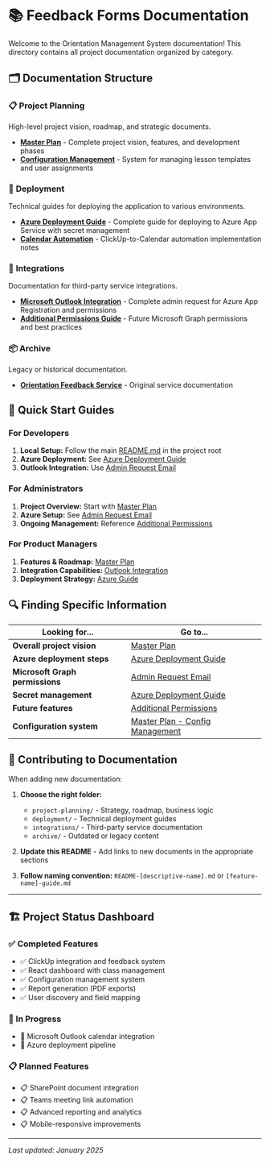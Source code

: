 # 📚 Feedback Forms Documentation

Welcome to the Orientation Management System documentation! This directory contains all project documentation organized by category.

## 🗂️ **Documentation Structure**

### 📋 **Project Planning**
High-level project vision, roadmap, and strategic documents.

- **[Master Plan](./project-planning/README-master-plan.md)** - Complete project vision, features, and development phases
- **[Configuration Management](./project-planning/README-master-plan.md#6-configuration-management-system-implementation)** - System for managing lesson templates and user assignments

### 🚀 **Deployment**
Technical guides for deploying the application to various environments.

- **[Azure Deployment Guide](./deployment/azure-deployment-guide.md)** - Complete guide for deploying to Azure App Service with secret management
- **[Calendar Automation](./deployment/README-calendar-automation.md)** - ClickUp-to-Calendar automation implementation notes

### 🔗 **Integrations**
Documentation for third-party service integrations.

- **[Microsoft Outlook Integration](./integrations/admin-request-email.md)** - Complete admin request for Azure App Registration and permissions
- **[Additional Permissions Guide](./integrations/additional-permissions-guide.md)** - Future Microsoft Graph permissions and best practices

### 📦 **Archive**
Legacy or historical documentation.

- **[Orientation Feedback Service](./archive/README-orientation-feedback-service.md)** - Original service documentation

## 🎯 **Quick Start Guides**

### **For Developers**
1. **Local Setup:** Follow the main [README.md](../README.md) in the project root
2. **Azure Deployment:** See [Azure Deployment Guide](./deployment/azure-deployment-guide.md)
3. **Outlook Integration:** Use [Admin Request Email](./integrations/admin-request-email.md)

### **For Administrators**
1. **Project Overview:** Start with [Master Plan](./project-planning/README-master-plan.md)
2. **Azure Setup:** See [Admin Request Email](./integrations/admin-request-email.md)
3. **Ongoing Management:** Reference [Additional Permissions](./integrations/additional-permissions-guide.md)

### **For Product Managers**
1. **Features & Roadmap:** [Master Plan](./project-planning/README-master-plan.md)
2. **Integration Capabilities:** [Outlook Integration](./integrations/admin-request-email.md)
3. **Deployment Strategy:** [Azure Guide](./deployment/azure-deployment-guide.md)

## 🔍 **Finding Specific Information**

| Looking for... | Go to... |
|----------------|----------|
| **Overall project vision** | [Master Plan](./project-planning/README-master-plan.md) |
| **Azure deployment steps** | [Azure Deployment Guide](./deployment/azure-deployment-guide.md) |
| **Microsoft Graph permissions** | [Admin Request Email](./integrations/admin-request-email.md) |
| **Secret management** | [Azure Deployment Guide](./deployment/azure-deployment-guide.md#-secret-management-in-azure) |
| **Future features** | [Additional Permissions](./integrations/additional-permissions-guide.md) |
| **Configuration system** | [Master Plan - Config Management](./project-planning/README-master-plan.md#6-configuration-management-system-implementation) |

## 📝 **Contributing to Documentation**

When adding new documentation:

1. **Choose the right folder:**
   - `project-planning/` - Strategy, roadmap, business logic
   - `deployment/` - Technical deployment guides
   - `integrations/` - Third-party service documentation
   - `archive/` - Outdated or legacy content

2. **Update this README** - Add links to new documents in the appropriate sections

3. **Follow naming convention:** `README-[descriptive-name].md` or `[feature-name]-guide.md`

---

## 🏗️ **Project Status Dashboard**

### **✅ Completed Features**
- ✅ ClickUp integration and feedback system
- ✅ React dashboard with class management
- ✅ Configuration management system
- ✅ Report generation (PDF exports)
- ✅ User discovery and field mapping

### **🚧 In Progress**
- 🚧 Microsoft Outlook calendar integration
- 🚧 Azure deployment pipeline

### **📋 Planned Features**
- 📋 SharePoint document integration
- 📋 Teams meeting link automation
- 📋 Advanced reporting and analytics
- 📋 Mobile-responsive improvements

---

*Last updated: January 2025* 